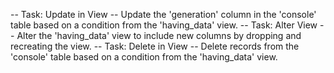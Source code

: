 -- Task: Update in View
-- Update the 'generation' column in the 'console' table based on a condition from the 'having_data' view.
-- Task: Alter View
-- Alter the 'having_data' view to include new columns by dropping and recreating the view.
-- Task: Delete in View
-- Delete records from the 'console' table based on a condition from the 'having_data' view.
